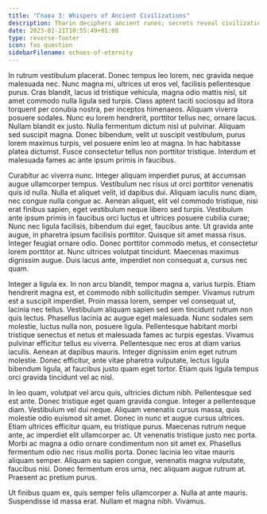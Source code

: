 ```yaml
---
title: "Глава 3: Whispers of Ancient Civilizations"
description: Tharin deciphers ancient runes; secrets reveal civilization's demise.
date: 2023-02-21T10:55:49+01:00
type: reverse-footer
icon: fas question
sidebarFilename: echoes-of-eternity
---
```

In rutrum vestibulum placerat. Donec tempus leo lorem, nec gravida neque malesuada nec. Nunc magna mi, ultrices ut eros vel, facilisis pellentesque purus. Cras blandit, lacus id tristique vehicula, magna odio mattis nisl, sit amet commodo nulla ligula sed turpis. Class aptent taciti sociosqu ad litora torquent per conubia nostra, per inceptos himenaeos. Aliquam viverra posuere sodales. Nunc eu lorem hendrerit, porttitor tellus nec, ornare lacus. Nullam blandit ex justo. Nulla fermentum dictum nisl ut pulvinar. Aliquam sed suscipit magna. Donec bibendum, velit ut suscipit vestibulum, purus lorem maximus turpis, vel posuere enim leo at magna. In hac habitasse platea dictumst. Fusce consectetur tellus non porttitor tristique. Interdum et malesuada fames ac ante ipsum primis in faucibus.

Curabitur ac viverra nunc. Integer aliquam imperdiet purus, at accumsan augue ullamcorper tempus. Vestibulum nec risus ut orci porttitor venenatis quis id nulla. Nulla et aliquet velit, id dapibus dui. Aliquam iaculis nunc diam, nec congue nulla congue ac. Aenean aliquet, elit vel commodo tristique, nisi erat finibus sapien, eget vestibulum neque libero sed turpis. Vestibulum ante ipsum primis in faucibus orci luctus et ultrices posuere cubilia curae; Nunc nec ligula facilisis, bibendum dui eget, faucibus ante. Ut gravida ante augue, in pharetra ipsum facilisis porttitor. Quisque sit amet massa risus. Integer feugiat ornare odio. Donec porttitor commodo metus, et consectetur lorem porttitor at. Nunc ultrices volutpat tincidunt. Maecenas maximus dignissim augue. Duis lacus ante, imperdiet non consequat a, cursus nec quam.

Integer a ligula ex. In non arcu blandit, tempor magna a, varius turpis. Etiam hendrerit magna est, et commodo nibh sollicitudin semper. Vivamus rutrum est a suscipit imperdiet. Proin massa lorem, semper vel consequat ut, lacinia nec tellus. Vestibulum aliquam sapien sed sem tincidunt rutrum non quis lectus. Phasellus lacinia ac augue eget malesuada. Nunc sodales sem molestie, luctus nulla non, posuere ligula. Pellentesque habitant morbi tristique senectus et netus et malesuada fames ac turpis egestas. Vivamus pulvinar efficitur tellus eu viverra. Pellentesque nec eros at diam varius iaculis. Aenean at dapibus mauris. Integer dignissim enim eget rutrum molestie. Donec efficitur, ante vitae pharetra vulputate, lectus ligula bibendum ligula, at faucibus justo quam eget tortor. Etiam quis ligula tempus orci gravida tincidunt vel ac nisl.

In leo quam, volutpat vel arcu quis, ultricies dictum nibh. Pellentesque sed est ante. Donec tristique eget quam gravida congue. Integer a pellentesque diam. Vestibulum vel dui neque. Aliquam venenatis cursus massa, quis molestie odio euismod sit amet. Donec in nunc et augue cursus ultrices. Etiam ultrices efficitur quam, eu tristique purus. Maecenas rutrum neque ante, ac imperdiet elit ullamcorper ac. Ut venenatis tristique justo nec porta. Morbi ac magna a odio ornare condimentum non sit amet ex. Phasellus fermentum odio nec risus mollis porta. Donec lacinia leo vitae mauris aliquam semper. Aliquam eu sapien congue, venenatis magna vulputate, faucibus nisi. Donec fermentum eros urna, nec aliquam augue rutrum at. Praesent ac pretium purus.

Ut finibus quam ex, quis semper felis ullamcorper a. Nulla at ante mauris. Suspendisse id massa erat. Nullam et magna nibh. Vivamus.